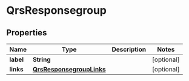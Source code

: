 

# QrsResponsegroup


## Properties

| Name | Type | Description | Notes |
|------------ | ------------- | ------------- | -------------|
|**label** | **String** |  |  [optional] |
|**links** | [**QrsResponsegroupLinks**](QrsResponsegroupLinks.md) |  |  [optional] |



